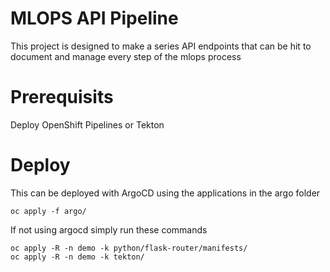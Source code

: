 # MLOPS API Pipeline
This project is designed to make a series API endpoints that can be hit to document and manage every step of the mlops process

# Prerequisits
Deploy OpenShift Pipelines or Tekton

# Deploy
This can be deployed with ArgoCD using the applications in the argo folder

```
oc apply -f argo/
```

If not using argocd simply run these commands

```
oc apply -R -n demo -k python/flask-router/manifests/
oc apply -R -n demo -k tekton/
```

